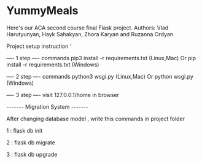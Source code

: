 # YummyMeals

Here's our ACA second course final Flask project. 
Authors: Vlad Harutyunyan, Hayk Sahakyan, Zhora Karyan and Ruzanna Ordyan

Project setup instruction ‘

—-    1 step     —-
commands
pip3 install -r requirements.txt (Linux,Mac)
Or
pip install -r requirements.txt (Windows)


—-    2 step     —-
commands
python3 wsgi.py (Linux,Mac)
Or
python wsgi.py (Windows)


—-    3 step     —-
visit 127.0.0.1/home in browser




------- Migration System -------

After changing database model , write this commands in project folder 

1 : flask db init 

2 : flask db migrate

3 : flask db upgrade

